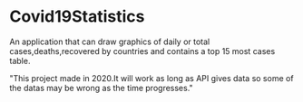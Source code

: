 # Covid19Statistics

An application that can draw graphics of daily or total cases,deaths,recovered by countries and contains a top 15 most cases table.

"This project made in 2020.It will work as long as API gives data so some of the datas may be wrong as the time progresses."
